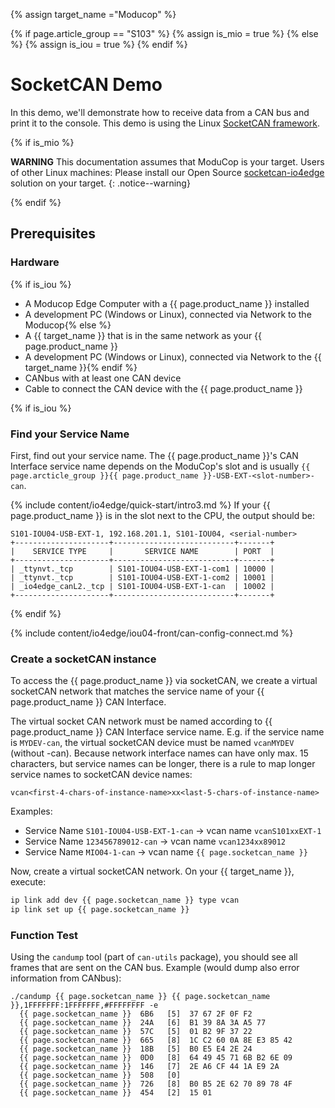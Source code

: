 {% assign target_name ="Moducop" %}

{% if page.article_group == "S103" %}
  {% assign is_mio = true %}
{% else %}
  {% assign is_iou = true %}
{% endif %}

# SocketCAN Demo

In this demo, we'll demonstrate how to receive data from a CAN bus and print it to the console. This demo is using the Linux [SocketCAN framework](https://www.kernel.org/doc/html/latest/networking/can.html).

{% if is_mio %}

**WARNING** This documentation assumes that ModuCop is your target. Users of other Linux machines: Please install our Open Source [socketcan-io4edge](https://github.com/ci4rail/socketcan-io4edge/tree/initial) solution on your target.
{: .notice--warning}

{% endif %}

## Prerequisites

### Hardware
{% if is_iou %}
* A Moducop Edge Computer with a {{ page.product_name }} installed
* A development PC (Windows or Linux), connected via Network to the Moducop{% else %}
* A {{ target_name }} that is in the same network as your {{ page.product_name }}
* A development PC (Windows or Linux), connected via Network to the {{ target_name }}{% endif %}
* CANbus with at least one CAN device
* Cable to connect the CAN device with the {{ page.product_name }}

{% if is_iou %}
### Find your Service Name
First, find out your service name. The {{ page.product_name }}'s CAN Interface service name depends on the ModuCop's slot and is usually `{{ page.arcticle_group }}{{ page.product_name }}-USB-EXT-<slot-number>-can`.

{% include content/io4edge/quick-start/intro3.md %}
If your {{ page.product_name }} is in the slot next to the CPU, the output should be:
```
S101-IOU04-USB-EXT-1, 192.168.201.1, S101-IOU04, <serial-number>
+---------------------+---------------------------+-------+
|    SERVICE TYPE     |       SERVICE NAME        | PORT  |
+---------------------+---------------------------+-------+
| _ttynvt._tcp        | S101-IOU04-USB-EXT-1-com1 | 10000 |
| _ttynvt._tcp        | S101-IOU04-USB-EXT-1-com2 | 10001 |
| _io4edge_canL2._tcp | S101-IOU04-USB-EXT-1-can  | 10002 |
+---------------------+---------------------------+-------+
```
{% endif %}

{% include content/io4edge/iou04-front/can-config-connect.md %}

### Create a socketCAN instance

To access the {{ page.product_name }} via socketCAN, we create a virtual socketCAN network that matches the service name of your {{ page.product_name }} CAN Interface.

The virtual socket CAN network must be named according to {{ page.product_name }} CAN Interface service name. E.g. if the service name is `MYDEV-can`, the virtual socketCAN device must be named `vcanMYDEV` (without -can). Because network interface names can have only max. 15 characters, but service names can be longer, there is a rule to map longer service names to socketCAN device names:

`vcan<first-4-chars-of-instance-name>xx<last-5-chars-of-instance-name>`

 Examples:

* Service Name `S101-IOU04-USB-EXT-1-can` -> vcan name `vcanS101xxEXT-1`
* Service Name `123456789012-can` -> vcan name `vcan1234xx89012`
* Service Name `MIO04-1-can` -> vcan name `{{ page.socketcan_name }}`


Now, create a virtual socketCAN network. On your {{ target_name }}, execute:
```bash
ip link add dev {{ page.socketcan_name }} type vcan
ip link set up {{ page.socketcan_name }}
```

### Function Test

Using the `candump` tool (part of `can-utils` package), you should see all frames that are sent on the CAN bus. Example (would dump also error information from CANbus):

```
./candump {{ page.socketcan_name }} {{ page.socketcan_name }},1FFFFFFF:1FFFFFFF,#FFFFFFFF -e
  {{ page.socketcan_name }}  6B6   [5]  37 67 2F 0F F2
  {{ page.socketcan_name }}  24A   [6]  B1 39 8A 3A A5 77
  {{ page.socketcan_name }}  57C   [5]  01 B2 9F 37 22
  {{ page.socketcan_name }}  665   [8]  1C C2 60 0A 8E E3 85 42
  {{ page.socketcan_name }}  18B   [5]  B0 E5 E4 2E 24
  {{ page.socketcan_name }}  0D0   [8]  64 49 45 71 6B B2 6E 09
  {{ page.socketcan_name }}  146   [7]  2E A6 CF 44 1A E9 2A
  {{ page.socketcan_name }}  508   [0]
  {{ page.socketcan_name }}  726   [8]  B0 B5 2E 62 70 89 78 4F
  {{ page.socketcan_name }}  454   [2]  15 01
```
